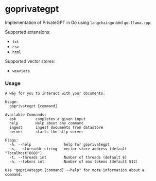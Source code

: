 # goprivategpt

Implementation of PrivateGPT in Go using `langchaingo` and `go-llama.cpp`.

Supported extensions:

- `txt`
- `csv`
- `html`

Supported vector stores:

- `weaviate`

### Usage

```
A way for you to interact with your documents.

Usage:
  goprivategpt [command]

Available Commands:
  ask         completes a given input
  help        Help about any command
  ingest      ingest documents from datastore
  server      starts the http server

Flags:
  -h, --help               help for goprivategpt
  -s, --storeaddr string   vector store address (default "localhost:8080")
  -t, --threads int        Number of threads (default 8)
  -n, --tokens int         Number of max tokens (default 512)

Use "goprivategpt [command] --help" for more information about a command.
```
